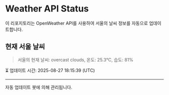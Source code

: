 
# Weather API Status

이 리포지토리는 OpenWeather API를 사용하여 서울의 날씨 정보를 자동으로 업데이트합니다.

## 현재 서울 날씨
> 서울의 현재 날씨: overcast clouds, 온도: 25.3°C, 습도: 81%

⏳ 업데이트 시간: 2025-08-27 18:15:39 (UTC)

---
자동 업데이트 봇에 의해 관리됩니다.

